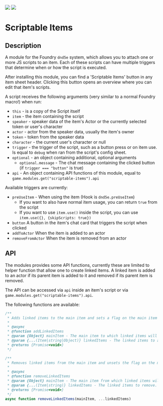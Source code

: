 ![](https://img.shields.io/endpoint?url=https%3A%2F%2Ffoundryshields.com%2Fversion%3Fstyle%3Dfor-the-badge%26url%3Dhttps%3A%2F%2Fraw.githubusercontent.com%2FFurtherV%2Fscriptable-items%2Fmaster%2Fmodule.json)
![](https://img.shields.io/endpoint?url=https%3A%2F%2Ffoundryshields.com%2Fsystem%3FnameType%3Dfull%26showVersion%3D1%26style%3Dfor-the-badge%26url%3Dhttps%3A%2F%2Fraw.githubusercontent.com%2FFurtherV%2Fscriptable-items%2Fmaster%2Fmodule.json)

# Scriptable Items

## Description

A module for the Foundry `dnd5e` system, which allows you to attach one or more JS scripts to an item.
Each of these scripts can have multiple triggers that determine when or how the script is executed.

After installing this module, you can find a 'Scriptable Items' button in any item sheet header.
Clicking this button opens an overview where you can edit that item's scripts.

A script receives the following arguments (very similar to a normal Foundry macro!) when run:

- `this` - is a copy of the Script itself
- `item` - the item containing the script
- `speaker` - speaker data of the item's Actor or the currently selected token or user's character
- `actor` - actor from the speaker data, usually the item's owner
- `token` - token from the speaker data
- `character` - the current user's character or null
- `trigger` - the trigger of the script, such as a button press or on item use.
  Is equal to `debug` when ran from the script's config sheet.
- `optional` - an object containing additional, optional arguments
  - `optional.message` - The chat message containing the clicked button (if `trigger === "button"` is true)
- `api` - An object containing API functions of this module, equal to `game.modules.get("scriptable-items").api`

Available triggers are currently:

- `preUseItem` - When using the item (Hook is `dnd5e.preUseItem`)
  - If you want to also have normal item usage, you can return `true` from the script
  - If you want to use `item.use()` inside the script, you can use `item.use({}, {skipScripts: true})`
- `button` A button in the item's chat card that triggers the script when clicked
- `addToActor` When the item is added to an actor
- `removeFromActor` When the item is removed from an actor

## API

The modules provides some API functions, currently these are limited to helper function that allow one to create linked items.
A linked item is added to an actor if its parent item is added to it and removed if its parent item is removed.

The API can be accessed via `api` inside an item's script or via `game.modules.get("scriptable-items").api`.

The following functions are available:

```js
/**
 * Adds linked items to the main item and sets a flag on the main item with the linked item IDs.
 *
 * @async
 * @function addLinkedItems
 * @param {Object} mainItem - The main item to which linked items will be added.
 * @param {...(Item|string|Object)} linkedItems - The linked items to add. Can be instances of Item, strings (name, ID, or UUID), or item data objects.
 * @returns {Promise<void>}
 */
```

```js
/**
 * Removes linked items from the main item and unsets the flag on the main item.
 *
 * @async
 * @function removeLinkedItems
 * @param {Object} mainItem - The main item from which linked items will be removed.
 * @param {...(Item|string)} linkedItems - The linked items to remove. Can be instances of Item or strings (name or ID). If no linked items are provided, it will attempt to remove items based on the flag set on the main item.
 * @returns {Promise<void>}
 */
async function removeLinkedItems(mainItem, ...linkedItems)
```
